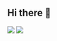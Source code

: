 ## Hi there 👋

<!--
**rojae1339/rojae1339** is a ✨ _special_ ✨ repository because its `README.md` (this file) appears on your GitHub profile.

Here are some ideas to get you started:

- 🔭 I’m currently working on ...
- 🌱 I’m currently learning ...
- 👯 I’m looking to collaborate on ...
- 🤔 I’m looking for help with ...
- 💬 Ask me about ...
- 📫 How to reach me: ...
- 😄 Pronouns: ...
- ⚡ Fun fact: ...
-->
<img src="https://capsule-render.vercel.app/api?type=waving&color=E9D095&height=130&section=header&text=Welcome2MyGitHub&animation=twinkling&fontColor=e56456&fontAlignY=30&fontSize=40&stroke=d65d41" />
<img src="https://capsule-render.vercel.app/api?type=waving&color=E9D095&height=130&section=footer" />

